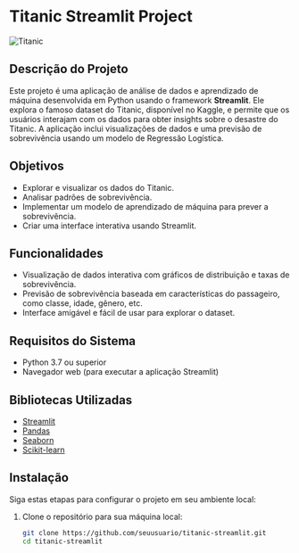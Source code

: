 # Titanic Streamlit Project

![Titanic](https://miro.medium.com/v2/resize:fit:1200/format:webp/1*7SX7D4FSxA4sQe_2h4xU2w.png)

## Descrição do Projeto

Este projeto é uma aplicação de análise de dados e aprendizado de máquina desenvolvida em Python usando o framework **Streamlit**. Ele explora o famoso dataset do Titanic, disponível no Kaggle, e permite que os usuários interajam com os dados para obter insights sobre o desastre do Titanic. A aplicação inclui visualizações de dados e uma previsão de sobrevivência usando um modelo de Regressão Logística.

## Objetivos

- Explorar e visualizar os dados do Titanic.
- Analisar padrões de sobrevivência.
- Implementar um modelo de aprendizado de máquina para prever a sobrevivência.
- Criar uma interface interativa usando Streamlit.

## Funcionalidades

- Visualização de dados interativa com gráficos de distribuição e taxas de sobrevivência.
- Previsão de sobrevivência baseada em características do passageiro, como classe, idade, gênero, etc.
- Interface amigável e fácil de usar para explorar o dataset.

## Requisitos do Sistema

- Python 3.7 ou superior
- Navegador web (para executar a aplicação Streamlit)

## Bibliotecas Utilizadas

- [Streamlit](https://streamlit.io/)
- [Pandas](https://pandas.pydata.org/)
- [Seaborn](https://seaborn.pydata.org/)
- [Scikit-learn](https://scikit-learn.org/stable/)

## Instalação

Siga estas etapas para configurar o projeto em seu ambiente local:

1. Clone o repositório para sua máquina local:

   ```bash
   git clone https://github.com/seuusuario/titanic-streamlit.git
   cd titanic-streamlit
